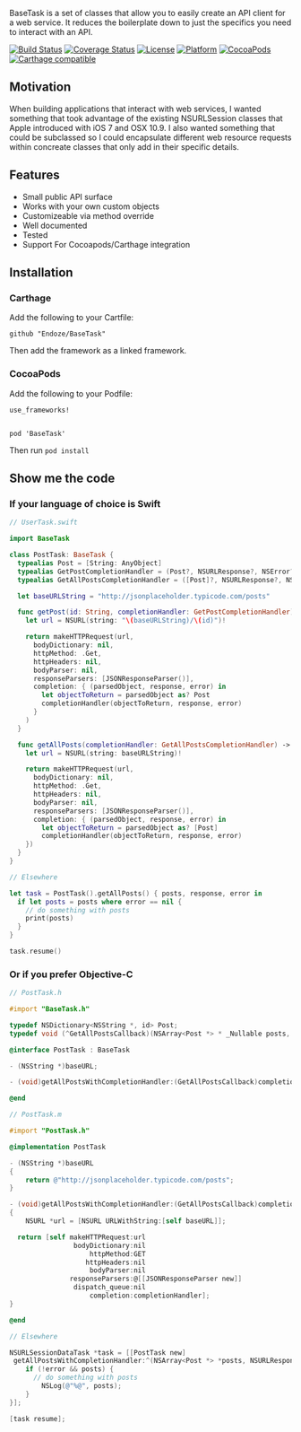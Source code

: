 BaseTask is a set of classes that allow you to easily create an API client
for a web service. It reduces the boilerplate down to just the specifics you
need to interact with an API.

[![Build Status](https://travis-ci.org/endoze/BaseTask.svg)](https://travis-ci.org/endoze/BaseTask)
[![Coverage Status](https://coveralls.io/repos/github/endoze/BaseTask/badge.svg?branch=master)](https://coveralls.io/github/endoze/BaseTask?branch=master)
[![License](https://img.shields.io/cocoapods/l/BaseTask.svg?style=flat)](http://cocoapods.org/pods/BaseTask)
[![Platform](https://img.shields.io/cocoapods/p/BaseTask.svg?style=flat)](http://cocoadocs.org/docsets/BaseTask)
[![CocoaPods](https://img.shields.io/cocoapods/v/BaseTask.svg?style=flat)](https://img.shields.io/cocoapods/v/BaseTask.svg)
[![Carthage compatible](https://img.shields.io/badge/Carthage-compatible-4BC51D.svg?style=flat)](https://github.com/Carthage/Carthage)

## Motivation

When building applications that interact with web services, I wanted something
that took advantage of the existing NSURLSession classes that Apple introduced
with iOS 7 and OSX 10.9. I also wanted something that could be subclassed so I
could encapsulate different web resource requests within concreate classes that
only add in their specific details.

## Features

- Small public API surface
- Works with your own custom objects
- Customizeable via method override
- Well documented
- Tested
- Support For Cocoapods/Carthage integration

## Installation

### Carthage

Add the following to your Cartfile:

```
github "Endoze/BaseTask"
```

Then add the framework as a linked framework.

### CocoaPods

Add the following to your Podfile:

```
use_frameworks!


pod 'BaseTask'
```

Then run `pod install`

## Show me the code

### If your language of choice is Swift

```swift
// UserTask.swift

import BaseTask

class PostTask: BaseTask {
  typealias Post = [String: AnyObject]
  typealias GetPostCompletionHandler = (Post?, NSURLResponse?, NSError?) -> Void
  typealias GetAllPostsCompletionHandler = ([Post]?, NSURLResponse?, NSError?) -> Void

  let baseURLString = "http://jsonplaceholder.typicode.com/posts"

  func getPost(id: String, completionHandler: GetPostCompletionHandler) -> NSURLSessionDataTask {
    let url = NSURL(string: "\(baseURLString)/\(id)")!

    return makeHTTPRequest(url,
      bodyDictionary: nil,
      httpMethod: .Get,
      httpHeaders: nil,
      bodyParser: nil,
      responseParsers: [JSONResponseParser()],
      completion: { (parsedObject, response, error) in
        let objectToReturn = parsedObject as? Post
        completionHandler(objectToReturn, response, error)
      }
    )
  }

  func getAllPosts(completionHandler: GetAllPostsCompletionHandler) -> NSURLSessionDataTask {
    let url = NSURL(string: baseURLString)!

    return makeHTTPRequest(url,
      bodyDictionary: nil,
      httpMethod: .Get,
      httpHeaders: nil,
      bodyParser: nil,
      responseParsers: [JSONResponseParser()],
      completion: { (parsedObject, response, error) in
        let objectToReturn = parsedObject as? [Post]
        completionHandler(objectToReturn, response, error)
    })
  }
}
```

```swift
// Elsewhere

let task = PostTask().getAllPosts() { posts, response, error in
  if let posts = posts where error == nil {
    // do something with posts
    print(posts)
  }
}

task.resume()
```

### Or if you prefer Objective-C

```objective-c
// PostTask.h

#import "BaseTask.h"

typedef NSDictionary<NSString *, id> Post;
typedef void (^GetAllPostsCallback)(NSArray<Post *> * _Nullable posts, NSURLResponse * _Nullable response, NSError * _Nullable error);

@interface PostTask : BaseTask

- (NSString *)baseURL;

- (void)getAllPostsWithCompletionHandler:(GetAllPostsCallback)completionHandler;

@end
```

```objective-c
// PostTask.m

#import "PostTask.h"

@implementation PostTask

- (NSString *)baseURL
{
	return @"http://jsonplaceholder.typicode.com/posts";
}

- (void)getAllPostsWithCompletionHandler:(GetAllPostsCallback)completionHandler
{
	NSURL *url = [NSURL URLWithString:[self baseURL]];

  return [self makeHTTPRequest:url
                bodyDictionary:nil
                    httpMethod:GET
                   httpHeaders:nil
                    bodyParser:nil
               responseParsers:@[[JSONResponseParser new]]
                dispatch_queue:nil
                    completion:completionHandler];
}

@end
```

```objective-c
// Elsewhere

NSURLSessionDataTask *task = [[PostTask new]
 getAllPostsWithCompletionHandler:^(NSArray<Post *> *posts, NSURLResponse *response, NSError *error) {
	if (!error && posts) {
	  // do something with posts
		NSLog(@"%@", posts);
	}
}];

[task resume];
```
